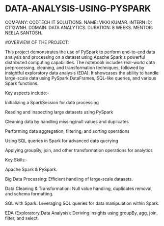 # DATA-ANALYSIS-USING-PYSPARK

COMPANY: CODTECH IT SOLUTIONS.
NAME: VIKKI KUMAR.
INTERN ID: CT12WNH.
DOMAIN: DATA ANALYTICS.
DURATION: 8 WEEKS.
MENTOR: NEELA SANTOSH.

#OVERVIEW OF THE PROJECT: 

This project demonstrates the use of PySpark to perform end-to-end data analysis and processing on a dataset using Apache Spark's powerful distributed computing capabilities. The notebook includes real-world data preprocessing, cleaning, and transformation techniques, followed by insightful exploratory data analysis (EDA). It showcases the ability to handle large-scale data using PySpark DataFrames, SQL-like queries, and various Spark functions.

Key aspects include:-

Initializing a SparkSession for data processing

Reading and inspecting large datasets using PySpark

Cleaning data by handling missing/null values and duplicates

Performing data aggregation, filtering, and sorting operations

Using SQL queries in Spark for advanced data querying

Applying groupBy, join, and other transformation operations for analytics



Key Skills:-

Apache Spark & PySpark.

Big Data Processing: Efficient handling of large-scale datasets.

Data Cleaning & Transformation: Null value handling, duplicates removal, and schema formatting.

SQL with Spark: Leveraging SQL queries for data manipulation within Spark.

EDA (Exploratory Data Analysis): Deriving insights using groupBy, agg, join, filter, and select.
